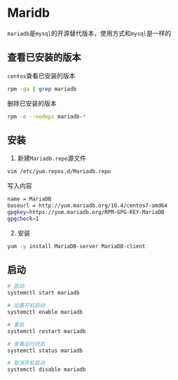 # Maridb

`mariadb`是`mysql`的开源替代版本，使用方式和`mysql`是一样的

## 查看已安装的版本

`centos`查看已安装的版本

```bash
rpm -qa | grep mariadb
```

删除已安装的版本

```bash
rpm -e --nodeps mariadb-*
```

## 安装

1. 新建`Mariadb.repo`源文件

```bash
vim /etc/yum.repos.d/Mariadb.repo
```

写入内容

```bash
name = MariaDB
baseurl = http://yum.mariadb.org/10.4/centos7-amd64
gpgkey=https://yum.mariadb.org/RPM-GPG-KEY-MariaDB
gpgcheck=1
```

2. 安装

```bash
yum -y install MariaDB-server MariaDB-client
```

## 启动

```bash
# 启动
systemctl start mariadb

# 设置开机启动
systemctl enable mariadb

# 重启
systemctl restart mariadb

# 查看运行状态
systemctl status mariadb

# 取消开机启动
systemctl disable mariadb
```
